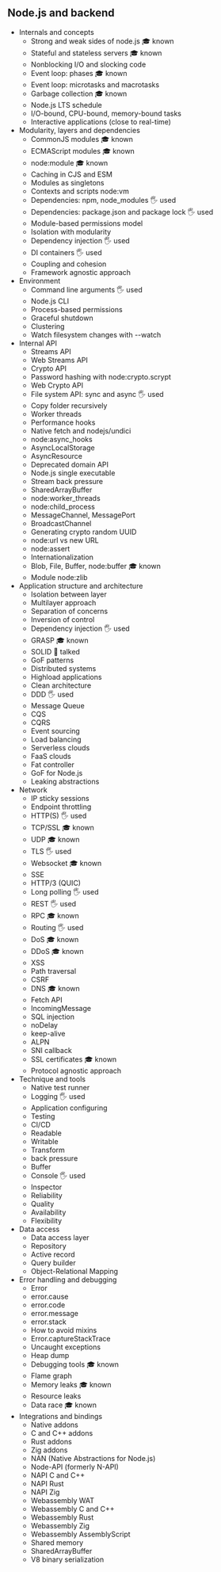 ## Node.js and backend

- Internals and concepts
  - Strong and weak sides of node.js 🎓 known
  - Stateful and stateless servers 🎓 known 
  - Nonblocking I/O and slocking code
  - Event loop: phases 🎓 known
  - Event loop: microtasks and macrotasks
  - Garbage collection 🎓 known
  - Node.js LTS schedule
  - I/O-bound, CPU-bound, memory-bound tasks
  - Interactive applications (close to real-time)
- Modularity, layers and dependencies
  - CommonJS modules 🎓 known
  - ECMAScript modules 🎓 known
  - node:module 🎓 known
  - Caching in CJS and ESM
  - Modules as singletons
  - Contexts and scripts node:vm
  - Dependencies: npm, node_modules 🖐️ used 
  - Dependencies: package.json and package lock 🖐️ used
  - Module-based permissions model
  - Isolation with modularity
  - Dependency injection 🖐️ used
  - DI containers 🖐️ used
  - Coupling and cohesion
  - Framework agnostic approach
- Environment
  - Command line arguments 🖐️ used 
  - Node.js CLI
  - Process-based permissions
  - Graceful shutdown
  - Clustering
  - Watch filesystem changes with --watch
- Internal API
  - Streams API
  - Web Streams API
  - Crypto API
  - Password hashing with node:crypto.scrypt
  - Web Crypto API
  - File system API: sync and async 🖐️ used 
  - Copy folder recursively
  - Worker threads
  - Performance hooks
  - Native fetch and nodejs/undici
  - node:async_hooks
  - AsyncLocalStorage
  - AsyncResource
  - Deprecated domain API
  - Node.js single executable
  - Stream back pressure
  - SharedArrayBuffer
  - node:worker_threads
  - node:child_process
  - MessageChannel, MessagePort
  - BroadcastChannel
  - Generating crypto random UUID
  - node:url vs new URL
  - node:assert
  - Internationalization
  - Blob, File, Buffer, node:buffer 🎓 known
  - Module node:zlib
- Application structure and architecture
  - Isolation between layer
  - Multilayer approach
  - Separation of concerns
  - Inversion of control
  - Dependency injection 🖐️ used
  - GRASP 🎓 known
  - SOLID 📢 talked
  - GoF patterns
  - Distributed systems
  - Highload applications
  - Clean architecture
  - DDD 🖐️ used
  - Message Queue
  - CQS
  - CQRS
  - Event sourcing
  - Load balancing
  - Serverless clouds
  - FaaS clouds
  - Fat controller
  - GoF for Node.js
  - Leaking abstractions
- Network
  - IP sticky sessions
  - Endpoint throttling
  - HTTP(S) 🖐️ used
  - TCP/SSL 🎓 known
  - UDP 🎓 known
  - TLS 🖐️ used
  - Websocket  🎓 known
  - SSE
  - HTTP/3 (QUIC)
  - Long polling 🖐️ used
  - REST 🖐️ used
  - RPC 🎓 known
  - Routing 🖐️ used
  - DoS 🎓 known
  - DDoS 🎓 known
  - XSS
  - Path traversal
  - CSRF
  - DNS 🎓 known
  - Fetch API
  - IncomingMessage
  - SQL injection
  - noDelay
  - keep-alive
  - ALPN
  - SNI callback
  - SSL certificates 🎓 known
  - Protocol agnostic approach
- Technique and tools
  - Native test runner
  - Logging 🖐️ used
  - Application configuring
  - Testing
  - CI/CD
  - Readable
  - Writable
  - Transform
  - back pressure
  - Buffer
  - Console 🖐️ used
  - Inspector
  - Reliability
  - Quality
  - Availability
  - Flexibility
- Data access
  - Data access layer
  - Repository
  - Active record
  - Query builder
  - Object-Relational Mapping
- Error handling and debugging
  - Error
  - error.cause
  - error.code
  - error.message
  - error.stack
  - How to avoid mixins
  - Error.captureStackTrace
  - Uncaught exceptions
  - Heap dump
  - Debugging tools 🎓 known
  - Flame graph
  - Memory leaks 🎓 known
  - Resource leaks
  - Data race 🎓 known
- Integrations and bindings
  - Native addons
  - C and C++ addons
  - Rust addons
  - Zig addons
  - NAN (Native Abstractions for Node.js)
  - Node-API (formerly N-API)
  - NAPI C and C++
  - NAPI Rust
  - NAPI Zig
  - Webassembly WAT
  - Webassembly C and C++
  - Webassembly Rust
  - Webassembly Zig
  - Webassembly AssemblyScript
  - Shared memory
  - SharedArrayBuffer
  - V8 binary serialization
